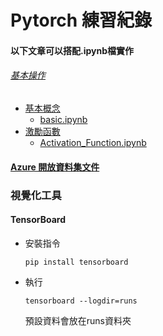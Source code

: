 # Pytorch 練習紀錄

#### 以下文章可以搭配.ipynb檔實作

###### [基本操作](./starting.ipynb)

- [基本概念](https://hackmd.io/@Daniel-Lo/pytorch_basic)
    - [basic.ipynb](./basic.ipynb)
- [激勵函數](https://hackmd.io/@Daniel-Lo/pytorch_activation)
    - [Activation_Function.ipynb](./Activation_Function.ipynb)

#### [Azure 開放資料集文件](https://docs.microsoft.com/zh-tw/azure/open-datasets)

### 視覺化工具

#### TensorBoard

- 安裝指令

    `pip install tensorboard`

- 執行

    `tensorboard --logdir=runs`

    預設資料會放在runs資料夾
